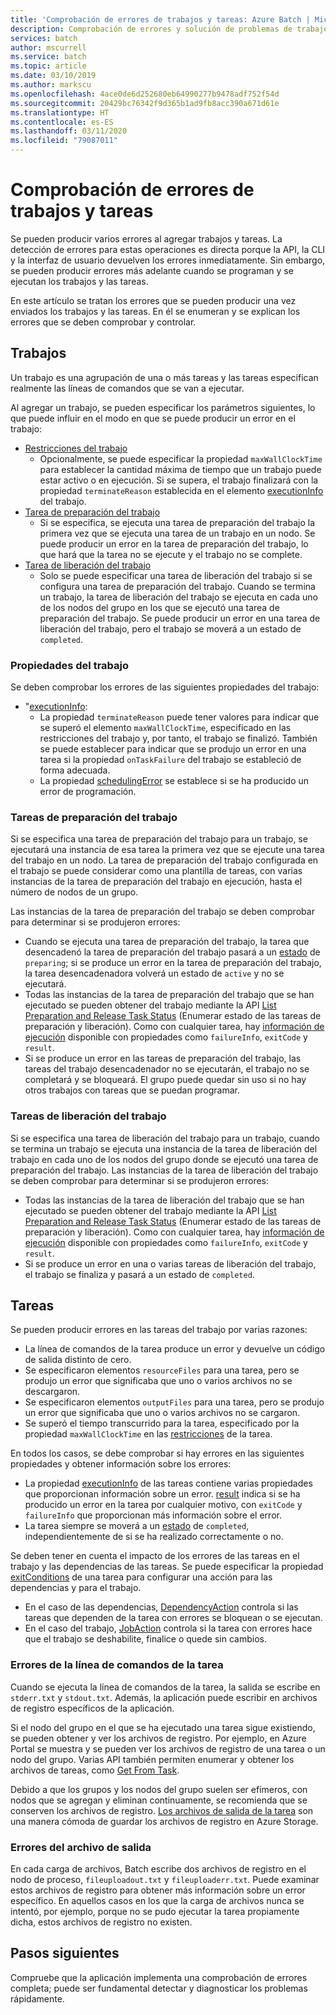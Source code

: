 ```yaml
---
title: 'Comprobación de errores de trabajos y tareas: Azure Batch | Microsoft Docs'
description: Comprobación de errores y solución de problemas de trabajos y tareas
services: batch
author: mscurrell
ms.service: batch
ms.topic: article
ms.date: 03/10/2019
ms.author: markscu
ms.openlocfilehash: 4ace0de6d252680eb64990277b9478adf752f54d
ms.sourcegitcommit: 20429bc76342f9d365b1ad9fb8acc390a671d61e
ms.translationtype: HT
ms.contentlocale: es-ES
ms.lasthandoff: 03/11/2020
ms.locfileid: "79087011"
---
```

# <a name="job-and-task-error-checking"></a>Comprobación de errores de trabajos y tareas

Se pueden producir varios errores al agregar trabajos y tareas. La detección de errores para estas operaciones es directa porque la API, la CLI y la interfaz de usuario devuelven los errores inmediatamente.  Sin embargo, se pueden producir errores más adelante cuando se programan y se ejecutan los trabajos y las tareas.

En este artículo se tratan los errores que se pueden producir una vez enviados los trabajos y las tareas. En él se enumeran y se explican los errores que se deben comprobar y controlar.

## <a name="jobs"></a>Trabajos

Un trabajo es una agrupación de una o más tareas y las tareas especifican realmente las líneas de comandos que se van a ejecutar.

Al agregar un trabajo, se pueden especificar los parámetros siguientes, lo que puede influir en el modo en que se puede producir un error en el trabajo:

- [Restricciones del trabajo](https://docs.microsoft.com/rest/api/batchservice/job/add#jobconstraints)
  - Opcionalmente, se puede especificar la propiedad `maxWallClockTime` para establecer la cantidad máxima de tiempo que un trabajo puede estar activo o en ejecución. Si se supera, el trabajo finalizará con la propiedad `terminateReason` establecida en el elemento [executionInfo](https://docs.microsoft.com/rest/api/batchservice/job/get#cloudjob) del trabajo.
- [Tarea de preparación del trabajo](https://docs.microsoft.com/rest/api/batchservice/job/add#jobpreparationtask)
  - Si se especifica, se ejecuta una tarea de preparación del trabajo la primera vez que se ejecuta una tarea de un trabajo en un nodo. Se puede producir un error en la tarea de preparación del trabajo, lo que hará que la tarea no se ejecute y el trabajo no se complete.
- [Tarea de liberación del trabajo](https://docs.microsoft.com/rest/api/batchservice/job/add#jobreleasetask)
  - Solo se puede especificar una tarea de liberación del trabajo si se configura una tarea de preparación del trabajo. Cuando se termina un trabajo, la tarea de liberación del trabajo se ejecuta en cada uno de los nodos del grupo en los que se ejecutó una tarea de preparación del trabajo. Se puede producir un error en una tarea de liberación del trabajo, pero el trabajo se moverá a un estado de `completed`.

### <a name="job-properties"></a>Propiedades del trabajo

Se deben comprobar los errores de las siguientes propiedades del trabajo:

- "[executionInfo](https://docs.microsoft.com/rest/api/batchservice/job/get#jobexecutioninformation):
  - La propiedad `terminateReason` puede tener valores para indicar que se superó el elemento `maxWallClockTime`, especificado en las restricciones del trabajo y, por tanto, el trabajo se finalizó. También se puede establecer para indicar que se produjo un error en una tarea si la propiedad `onTaskFailure` del trabajo se estableció de forma adecuada.
  - La propiedad [schedulingError](https://docs.microsoft.com/rest/api/batchservice/job/get#jobschedulingerror) se establece si se ha producido un error de programación.
 
### <a name="job-preparation-tasks"></a>Tareas de preparación del trabajo

Si se especifica una tarea de preparación del trabajo para un trabajo, se ejecutará una instancia de esa tarea la primera vez que se ejecute una tarea del trabajo en un nodo. La tarea de preparación del trabajo configurada en el trabajo se puede considerar como una plantilla de tareas, con varias instancias de la tarea de preparación del trabajo en ejecución, hasta el número de nodos de un grupo.

Las instancias de la tarea de preparación del trabajo se deben comprobar para determinar si se produjeron errores:
- Cuando se ejecuta una tarea de preparación del trabajo, la tarea que desencadenó la tarea de preparación del trabajo pasará a un [estado](https://docs.microsoft.com/rest/api/batchservice/task/get#taskstate) de `preparing`; si se produce un error en la tarea de preparación del trabajo, la tarea desencadenadora volverá un estado de `active` y no se ejecutará.  
- Todas las instancias de la tarea de preparación del trabajo que se han ejecutado se pueden obtener del trabajo mediante la API [List Preparation and Release Task Status](https://docs.microsoft.com/rest/api/batchservice/job/listpreparationandreleasetaskstatus) (Enumerar estado de las tareas de preparación y liberación). Como con cualquier tarea, hay [información de ejecución](https://docs.microsoft.com/rest/api/batchservice/job/listpreparationandreleasetaskstatus#jobpreparationandreleasetaskexecutioninformation) disponible con propiedades como `failureInfo`, `exitCode` y `result`.
- Si se produce un error en las tareas de preparación del trabajo, las tareas del trabajo desencadenador no se ejecutarán, el trabajo no se completará y se bloqueará. El grupo puede quedar sin uso si no hay otros trabajos con tareas que se puedan programar.

### <a name="job-release-tasks"></a>Tareas de liberación del trabajo

Si se especifica una tarea de liberación del trabajo para un trabajo, cuando se termina un trabajo se ejecuta una instancia de la tarea de liberación del trabajo en cada uno de los nodos del grupo donde se ejecutó una tarea de preparación del trabajo.  Las instancias de la tarea de liberación del trabajo se deben comprobar para determinar si se produjeron errores:
- Todas las instancias de la tarea de liberación del trabajo que se han ejecutado se pueden obtener del trabajo mediante la API [List Preparation and Release Task Status](https://docs.microsoft.com/rest/api/batchservice/job/listpreparationandreleasetaskstatus) (Enumerar estado de las tareas de preparación y liberación). Como con cualquier tarea, hay [información de ejecución](https://docs.microsoft.com/rest/api/batchservice/job/listpreparationandreleasetaskstatus#jobpreparationandreleasetaskexecutioninformation) disponible con propiedades como `failureInfo`, `exitCode` y `result`.
- Si se produce un error en una o varias tareas de liberación del trabajo, el trabajo se finaliza y pasará a un estado de `completed`.

## <a name="tasks"></a>Tareas

Se pueden producir errores en las tareas del trabajo por varias razones:

- La línea de comandos de la tarea produce un error y devuelve un código de salida distinto de cero.
- Se especificaron elementos `resourceFiles` para una tarea, pero se produjo un error que significaba que uno o varios archivos no se descargaron.
- Se especificaron elementos `outputFiles` para una tarea, pero se produjo un error que significaba que uno o varios archivos no se cargaron.
- Se superó el tiempo transcurrido para la tarea, especificado por la propiedad `maxWallClockTime` en las [restricciones](https://docs.microsoft.com/rest/api/batchservice/task/add#taskconstraints) de la tarea.

En todos los casos, se debe comprobar si hay errores en las siguientes propiedades y obtener información sobre los errores:
- La propiedad [executionInfo](https://docs.microsoft.com/rest/api/batchservice/task/get#taskexecutioninformation) de las tareas contiene varias propiedades que proporcionan información sobre un error. [result](https://docs.microsoft.com/rest/api/batchservice/task/get#taskexecutionresult) indica si se ha producido un error en la tarea por cualquier motivo, con `exitCode` y `failureInfo` que proporcionan más información sobre el error.
- La tarea siempre se moverá a un [estado](https://docs.microsoft.com/rest/api/batchservice/task/get#taskstate) de `completed`, independientemente de si se ha realizado correctamente o no.

Se deben tener en cuenta el impacto de los errores de las tareas en el trabajo y las dependencias de las tareas.  Se puede especificar la propiedad [exitConditions](https://docs.microsoft.com/rest/api/batchservice/task/add#exitconditions) de una tarea para configurar una acción para las dependencias y para el trabajo.
- En el caso de las dependencias, [DependencyAction](https://docs.microsoft.com/rest/api/batchservice/task/add#dependencyaction) controla si las tareas que dependen de la tarea con errores se bloquean o se ejecutan.
- En el caso del trabajo, [JobAction](https://docs.microsoft.com/rest/api/batchservice/task/add#jobaction) controla si la tarea con errores hace que el trabajo se deshabilite, finalice o quede sin cambios.

### <a name="task-command-line-failures"></a>Errores de la línea de comandos de la tarea

Cuando se ejecuta la línea de comandos de la tarea, la salida se escribe en `stderr.txt` y `stdout.txt`. Además, la aplicación puede escribir en archivos de registro específicos de la aplicación.

Si el nodo del grupo en el que se ha ejecutado una tarea sigue existiendo, se pueden obtener y ver los archivos de registro. Por ejemplo, en Azure Portal se muestra y se pueden ver los archivos de registro de una tarea o un nodo del grupo. Varias API también permiten enumerar y obtener los archivos de tareas, como [Get From Task](https://docs.microsoft.com/rest/api/batchservice/file/getfromtask).

Debido a que los grupos y los nodos del grupo suelen ser efímeros, con nodos que se agregan y eliminan continuamente, se recomienda que se conserven los archivos de registro. [Los archivos de salida de la tarea](https://docs.microsoft.com/azure/batch/batch-task-output-files) son una manera cómoda de guardar los archivos de registro en Azure Storage.

### <a name="output-file-failures"></a>Errores del archivo de salida
En cada carga de archivos, Batch escribe dos archivos de registro en el nodo de proceso, `fileuploadout.txt` y `fileuploaderr.txt`. Puede examinar estos archivos de registro para obtener más información sobre un error específico. En aquellos casos en los que la carga de archivos nunca se intentó, por ejemplo, porque no se pudo ejecutar la tarea propiamente dicha, estos archivos de registro no existen.  

## <a name="next-steps"></a>Pasos siguientes

Compruebe que la aplicación implementa una comprobación de errores completa; puede ser fundamental detectar y diagnosticar los problemas rápidamente.
